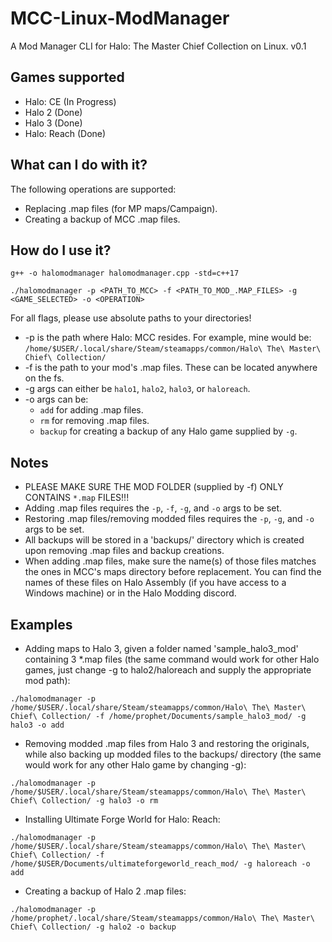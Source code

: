 # MCC-Linux-ModManager
A Mod Manager CLI for Halo: The Master Chief Collection on Linux. v0.1

## Games supported
- Halo: CE (In Progress)
- Halo 2 (Done)
- Halo 3 (Done)
- Halo: Reach (Done)

## What can I do with it?
The following operations are supported:
- Replacing .map files (for MP maps/Campaign).
- Creating a backup of MCC .map files.

## How do I use it?
```
g++ -o halomodmanager halomodmanager.cpp -std=c++17

./halomodmanager -p <PATH_TO_MCC> -f <PATH_TO_MOD_.MAP_FILES> -g <GAME_SELECTED> -o <OPERATION>
```

For all flags, please use absolute paths to your directories!
* -p is the path where Halo: MCC resides. For example, mine would be: `/home/$USER/.local/share/Steam/steamapps/common/Halo\ The\ Master\ Chief\ Collection/`
* -f is the path to your mod's .map files. These can be located anywhere on the fs.
* -g args can either be `halo1`, `halo2`, `halo3`, or `haloreach`.
* -o args can be: 
  * `add` for adding .map files.
  * `rm` for removing .map files.
  * `backup` for creating a backup of any Halo game supplied by `-g`.

## Notes
- PLEASE MAKE SURE THE MOD FOLDER (supplied by -f) ONLY CONTAINS `*.map` FILES!!!
- Adding .map files requires the `-p`, `-f`, `-g`, and `-o` args to be set.
- Restoring .map files/removing modded files requires the `-p`, `-g`, and `-o` args to be set.
- All backups will be stored in a 'backups/' directory which is created upon removing .map files and backup creations.
- When adding .map files, make sure the name(s) of those files matches the ones in MCC's maps directory before replacement. You can find the names of these files on Halo Assembly (if you have access to a Windows machine) or in the Halo Modding discord.

## Examples
- Adding maps to Halo 3, given a folder named 'sample_halo3_mod' containing 3 *.map files (the same command would work for other Halo games, just change -g to halo2/haloreach and supply the appropriate mod path):

`./halomodmanager -p /home/$USER/.local/share/Steam/steamapps/common/Halo\ The\ Master\ Chief\ Collection/ -f /home/prophet/Documents/sample_halo3_mod/ -g halo3 -o add`

- Removing modded .map files from Halo 3 and restoring the originals, while also backing up modded files to the backups/ directory (the same would work for any other Halo game by changing -g):

`./halomodmanager -p /home/$USER/.local/share/Steam/steamapps/common/Halo\ The\ Master\ Chief\ Collection/ -g halo3 -o rm`

- Installing Ultimate Forge World for Halo: Reach:

`./halomodmanager -p /home/$USER/.local/share/Steam/steamapps/common/Halo\ The\ Master\ Chief\ Collection/ -f /home/$USER/Documents/ultimateforgeworld_reach_mod/ -g haloreach -o add`

- Creating a backup of Halo 2 .map files:

`./halomodmanager -p /home/prophet/.local/share/Steam/steamapps/common/Halo\ The\ Master\ Chief\ Collection/ -g halo2 -o backup`

